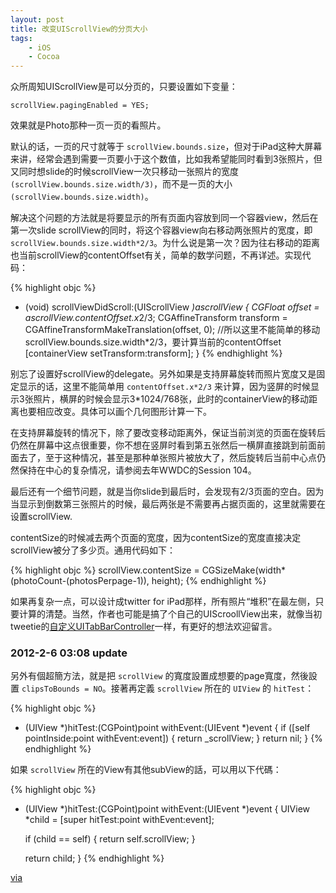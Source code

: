 ```yaml
---
layout: post
title: 改变UIScrollView的分页大小
tags:
    - iOS
    - Cocoa
---
```

众所周知UIScrollView是可以分页的，只要设置如下变量：

``scrollView.pagingEnabled = YES;``

效果就是Photo那种一页一页的看照片。

默认的话，一页的尺寸就等于 `scrollView.bounds.size`，但对于iPad这种大屏幕来讲，经常会遇到需要一页要小于这个数值，比如我希望能同时看到3张照片，但又同时想slide的时候scrollView一次只移动一张照片的宽度 `(scrollView.bounds.size.width/3)`，而不是一页的大小 `(scrollView.bounds.size.width)`。

解决这个问题的方法就是将要显示的所有页面内容放到同一个容器view，然后在第一次slide scrollView的同时，将这个容器view向右移动两张照片的宽度，即 `scrollView.bounds.size.width*2/3`。为什么说是第一次？因为往右移动的距离也当前scrollView的contentOffset有关，简单的数学问题，不再详述。实现代码：

{% highlight objc %}
- (void) scrollViewDidScroll:(UIScrollView *)ascrollView {
    CGFloat offset = ascrollView.contentOffset.x*2/3;
    CGAffineTransform transform = CGAffineTransformMakeTranslation(offset, 0);
    //所以这里不能简单的移动scrollView.bounds.size.width*2/3，要计算当前的contentOffset
    [containerView setTransform:transform];
}
{% endhighlight %}

别忘了设置好scrollView的delegate。另外如果是支持屏幕旋转而照片宽度又是固定显示的话，这里不能简单用 `contentOffset.x*2/3` 来计算，因为竖屏的时候显示3张照片，横屏的时候会显示3*1024/768张，此时的containerView的移动距离也要相应改变。具体可以画个几何图形计算一下。

在支持屏幕旋转的情况下，除了要改变移动距离外，保证当前浏览的页面在旋转后仍然在屏幕中这点很重要，你不想在竖屏时看到第五张然后一横屏直接跳到前面前面去了，至于这种情况，甚至是那种单张照片被放大了，然后旋转后当前中心点仍然保持在中心的复杂情况，请参阅去年WWDC的Session 104。

最后还有一个细节问题，就是当你slide到最后时，会发现有2/3页面的空白。因为当显示到倒数第三张照片的时候，最后两张是不需要再占据页面的，这里就需要在设置scrollView.

contentSize的时候减去两个页面的宽度，因为contentSize的宽度直接决定scrollView被分了多少页。通用代码如下：

{% highlight objc %}
scrollView.contentSize = CGSizeMake(width*(photoCount-(photosPerpage-1)), height);
{% endhighlight %}

如果再复杂一点，可以设计成twitter for iPad那样，所有照片“堆积”在最左侧，只要计算的清楚。当然，作者也可能是搞了个自己的UIScroollView出来，就像当初tweetie的[自定义UITabBarController](http://stackoverflow.com/questions/576764/tab-bar-controller-inside-a-navigation-controller-or-sharing-a-navigation-root-v)一样，有更好的想法欢迎留言。

### 2012-2-6 03:08 update

另外有個超簡方法，就是把 `scrollView` 的寬度設置成想要的page寬度，然後設置 `clipsToBounds = NO`。接著再定義 `scrollView` 所在的 `UIView` 的 `hitTest`：

{% highlight objc %}
- (UIView *)hitTest:(CGPoint)point withEvent:(UIEvent *)event {
    if ([self pointInside:point withEvent:event]) {
        return _scrollView;
    }
    return nil;
}
{% endhighlight %}

如果 `scrollView` 所在的View有其他subView的話，可以用以下代碼：

{% highlight objc %}
- (UIView *)hitTest:(CGPoint)point withEvent:(UIEvent *)event {
    UIView *child = [super hitTest:point withEvent:event];

    if (child == self) {
        return self.scrollView;
    }

    return child;
}
{% endhighlight %}

[via](http://blog.proculo.de/archives/180-Paging-enabled-UIScrollView-With-Previews.html)

